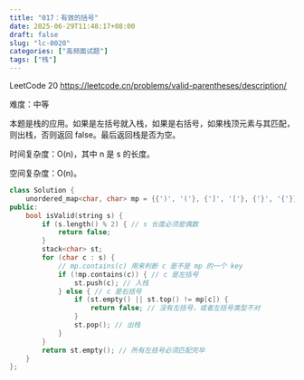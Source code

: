 ```yaml
---
title: "017：有效的括号"
date: 2025-06-29T11:48:17+08:00
draft: false
slug: "lc-0020"
categories: ["高频面试题"]
tags: ["栈"]
---
```


LeetCode 20
https://leetcode.cn/problems/valid-parentheses/description/

难度：中等

本题是栈的应用。如果是左括号就入栈，如果是右括号，如果栈顶元素与其匹配，则出栈，否则返回 false。最后返回栈是否为空。

时间复杂度：O(n)，其中 n 是 s 的长度。

空间复杂度：O(n)。

<!--more-->

```cpp
class Solution {
    unordered_map<char, char> mp = {{')', '('}, {']', '['}, {'}', '{'}};
public:
    bool isValid(string s) {
        if (s.length() % 2) { // s 长度必须是偶数
            return false;
        }
        stack<char> st;
        for (char c : s) {
            // mp.contains(c) 用来判断 c 是不是 mp 的一个 key
            if (!mp.contains(c)) { // c 是左括号
                st.push(c); // 入栈
            } else { // c 是右括号
                if (st.empty() || st.top() != mp[c]) {
                    return false; // 没有左括号，或者左括号类型不对
                }
                st.pop(); // 出栈
            }
        }
        return st.empty(); // 所有左括号必须匹配完毕
    }
};
```
